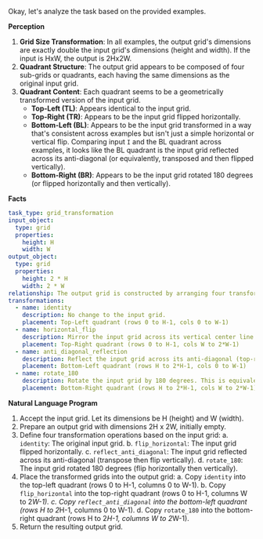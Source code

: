 Okay, let's analyze the task based on the provided examples.

**Perception**

1.  **Grid Size Transformation**: In all examples, the output grid's dimensions are exactly double the input grid's dimensions (height and width). If the input is HxW, the output is 2Hx2W.
2.  **Quadrant Structure**: The output grid appears to be composed of four sub-grids or quadrants, each having the same dimensions as the original input grid.
3.  **Quadrant Content**: Each quadrant seems to be a geometrically transformed version of the input grid.
    *   **Top-Left (TL)**: Appears identical to the input grid.
    *   **Top-Right (TR)**: Appears to be the input grid flipped horizontally.
    *   **Bottom-Left (BL)**: Appears to be the input grid transformed in a way that's consistent across examples but isn't just a simple horizontal or vertical flip. Comparing input `I` and the BL quadrant across examples, it looks like the BL quadrant is the input grid reflected across its anti-diagonal (or equivalently, transposed and then flipped vertically).
    *   **Bottom-Right (BR)**: Appears to be the input grid rotated 180 degrees (or flipped horizontally and then vertically).

**Facts**


```yaml
task_type: grid_transformation
input_object:
  type: grid
  properties:
    height: H
    width: W
output_object:
  type: grid
  properties:
    height: 2 * H
    width: 2 * W
relationship: The output grid is constructed by arranging four transformed versions of the input grid in a 2x2 layout.
transformations:
  - name: identity
    description: No change to the input grid.
    placement: Top-Left quadrant (rows 0 to H-1, cols 0 to W-1)
  - name: horizontal_flip
    description: Mirror the input grid across its vertical center line.
    placement: Top-Right quadrant (rows 0 to H-1, cols W to 2*W-1)
  - name: anti_diagonal_reflection
    description: Reflect the input grid across its anti-diagonal (top-right to bottom-left). This is equivalent to transposing the grid and then flipping it vertically.
    placement: Bottom-Left quadrant (rows H to 2*H-1, cols 0 to W-1)
  - name: rotate_180
    description: Rotate the input grid by 180 degrees. This is equivalent to flipping horizontally and then vertically.
    placement: Bottom-Right quadrant (rows H to 2*H-1, cols W to 2*W-1)
```


**Natural Language Program**

1.  Accept the input grid. Let its dimensions be H (height) and W (width).
2.  Prepare an output grid with dimensions 2H x 2W, initially empty.
3.  Define four transformation operations based on the input grid:
    a.  `identity`: The original input grid.
    b.  `flip_horizontal`: The input grid flipped horizontally.
    c.  `reflect_anti_diagonal`: The input grid reflected across its anti-diagonal (transpose then flip vertically).
    d.  `rotate_180`: The input grid rotated 180 degrees (flip horizontally then vertically).
4.  Place the transformed grids into the output grid:
    a.  Copy `identity` into the top-left quadrant (rows 0 to H-1, columns 0 to W-1).
    b.  Copy `flip_horizontal` into the top-right quadrant (rows 0 to H-1, columns W to 2*W-1).
    c.  Copy `reflect_anti_diagonal` into the bottom-left quadrant (rows H to 2*H-1, columns 0 to W-1).
    d.  Copy `rotate_180` into the bottom-right quadrant (rows H to 2*H-1, columns W to 2*W-1).
5.  Return the resulting output grid.